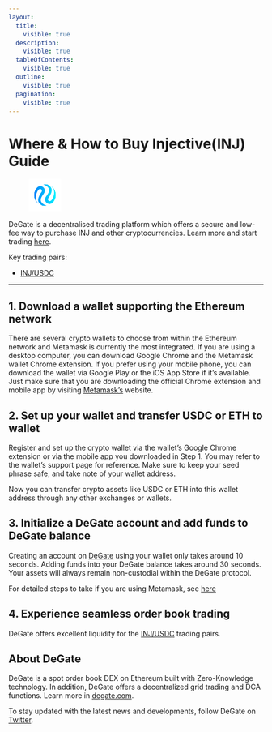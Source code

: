 ```yaml
---
layout:
  title:
    visible: true
  description:
    visible: true
  tableOfContents:
    visible: true
  outline:
    visible: true
  pagination:
    visible: true
---
```


# Where & How to Buy Injective(INJ) Guide

<figure><img src="../.gitbook/assets/inj_0xe28b3b32b6c345a34ff64674606124dd5aceca30.png" alt="INJ" width="64"><figcaption></figcaption></figure>

DeGate is a decentralised trading platform which offers a secure and low-fee way to purchase INJ and other cryptocurrencies. Learn more and start trading [here](https://app.degate.com/trade/USDC/0xe28b3b32b6c345a34ff64674606124dd5aceca30?utm_source=howtobuy).&#x20;

Key trading pairs:

* [INJ/USDC](https://app.degate.com/trade/USDC/0xe28b3b32b6c345a34ff64674606124dd5aceca30?utm_source=howtobuy)

***

## 1. Download a wallet supporting the Ethereum network

There are several crypto wallets to choose from within the Ethereum network and Metamask is currently the most integrated. If you are using a desktop computer, you can download Google Chrome and the Metamask wallet Chrome extension. If you prefer using your mobile phone, you can download the wallet via Google Play or the iOS App Store if it’s available. Just make sure that you are downloading the official Chrome extension and mobile app by visiting [Metamask’s](https://metamask.io/) website.

## 2. Set up your wallet and transfer USDC or ETH to wallet

Register and set up the crypto wallet via the wallet’s Google Chrome extension or via the mobile app you downloaded in Step 1. You may refer to the wallet’s support page for reference. Make sure to keep your seed phrase safe, and take note of your wallet address.&#x20;

Now you can transfer crypto assets like USDC or ETH into this wallet address through any other exchanges or wallets.

## 3. Initialize a DeGate account and add funds to DeGate balance

Creating an account on [DeGate](https://app.degate.com/?utm_source=INJ_howtobuy) using your wallet only takes around 10 seconds. Adding funds into your DeGate balance takes around 30 seconds. Your assets will always remain non-custodial within the DeGate protocol.

For detailed steps to take if you are using Metamask, see [here](https://docs.degate.com/v/product_en/main-features/wallet-connectivity/metamask)

## 4. Experience seamless order book trading

DeGate offers excellent liquidity for the [INJ/USDC](https://app.degate.com/trade/USDC/0xe28b3b32b6c345a34ff64674606124dd5aceca30?utm_source=howtobuy) trading pairs.&#x20;

## About DeGate

DeGate is a spot order book DEX on Ethereum built with Zero-Knowledge technology. In addition, DeGate offers a decentralized grid trading and DCA functions.  Learn more in [degate.com](https://degate.com/?utm_source=INJ_howtobuy).

To stay updated with the latest news and developments, follow DeGate on [Twitter](https://twitter.com/degatedex).
